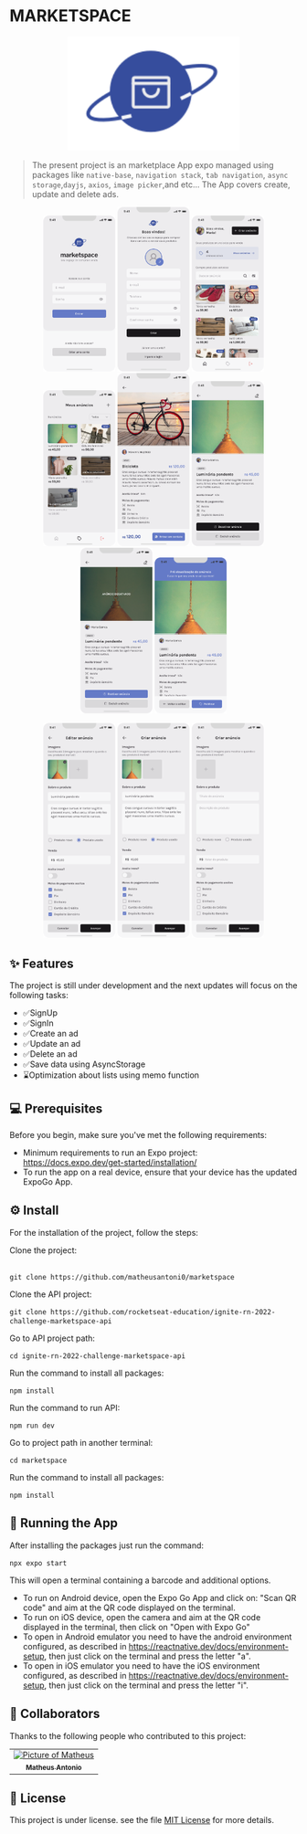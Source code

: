 # MARKETSPACE

<p align="center">
  <img src="./src/assets/logo.svg" width=300px>
</p>

> The present project is an marketplace App expo managed using packages like `native-base`, `navigation stack`, `tab navigation`, `async storage`,`dayjs`, `axios`, `image picker`,and etc... The App covers create, update and delete ads.

<p  align="center">
  <img src="./assets/readme/image-1.png" width=25%>
  <img src="./assets/readme/image-2.png" width=25%>
  <img src="./assets/readme/image-3.png" width=25%>
  <img src="./assets/readme/image-4.png" width=25%>
  <img src="./assets/readme/image-5.png" width=25%>
  <img src="./assets/readme/image-6.png" width=25%>
  <img src="./assets/readme/image-7.png" width=25%>
  <img src="./assets/readme/image-8.png" width=25%>
</p>

<p  align="center">
  <img src="./assets/readme/image-9.png" width=25%>
  <img src="./assets/readme/image-10.png" width=25%>
  <img src="./assets/readme/image-11.png" width=25%>
</p>

## ✨ Features

The project is still under development and the next updates will focus on the following tasks:

- ✅SignUp
- ✅SignIn
- ✅Create an ad
- ✅Update an ad
- ✅Delete an ad
- ✅Save data using AsyncStorage
- ⌛Optimization about lists using memo function

## 💻 Prerequisites

Before you begin, make sure you've met the following requirements:

- Minimum requirements to run an Expo project: https://docs.expo.dev/get-started/installation/
- To run the app on a real device, ensure that your device has the updated ExpoGo App.

## ⚙️ Install

For the installation of the project, follow the steps:

Clone the project:

```

git clone https://github.com/matheusantoni0/marketspace
```

Clone the API project:

```
git clone https://github.com/rocketseat-education/ignite-rn-2022-challenge-marketspace-api
```

Go to API project path:

```
cd ignite-rn-2022-challenge-marketspace-api
```

Run the command to install all packages:

```
npm install
```

Run the command to run API:

```
npm run dev
```

Go to project path in another terminal:

```
cd marketspace
```

Run the command to install all packages:

```
npm install
```

## 🚀 Running the App

After installing the packages just run the command:

```
npx expo start
```

This will open a terminal containing a barcode and additional options.

- To run on Android device, open the Expo Go App and click on: "Scan QR code" and aim at the QR code displayed on the terminal.
- To run on iOS device, open the camera and aim at the QR code displayed in the terminal, then click on "Open with Expo Go"
- To open in Android emulator you need to have the android environment configured, as described in https://reactnative.dev/docs/environment-setup, then just click on the terminal and press the letter "a".
- To open in iOS emulator you need to have the iOS environment configured, as described in https://reactnative.dev/docs/environment-setup, then just click on the terminal and press the letter "i".

## 🤝 Collaborators

Thanks to the following people who contributed to this project:

<table>
  <tr>
    <td align="center">
      <a href="https://github.com/matheusantoni0">
        <img src="https://github.com/matheusantoni0.png" width="100px;" alt="Picture of Matheus"/><br>
        <sub>
          <b>Matheus Antonio</b>
        </sub>
      </a>
    </td>
  </tr>
</table>

## 📝 License

This project is under license. see the file [MIT License](https://opensource.org/licenses/MIT) for more details.
